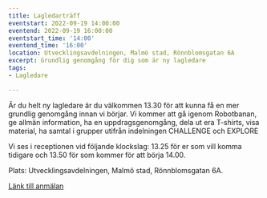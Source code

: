 ```yaml
---
title: Lagledarträff
eventstart: 2022-09-19 14:00:00
eventend: 2022-09-19 16:00:00
eventstart_time: '14:00'
eventend_time: '16:00'
location: Utvecklingsavdelningen, Malmö stad, Rönnblomsgatan 6A
excerpt: Grundlig genomgång för dig som är ny lagledare
tags:
- Lagledare

---
```

Är du helt ny lagledare är du välkommen 13.30 för att kunna få en mer grundlig genomgång innan vi börjar. Vi kommer att gå igenom Robotbanan, ge allmän information, ha en uppdragsgenomgång, dela ut era T-shirts, visa material,  ha samtal i grupper utifrån indelningen CHALLENGE och EXPLORE

Vi ses i receptionen vid följande klockslag: 13.25 för er som vill komma tidigare och 13.50 för som kommer för att börja 14.00.

Plats: Utvecklingsavdelningen, Malmö stad, Rönnblomsgatan 6A.

[Länk till anmälan](https://forms.gle/76bS3befsfLHN31i7)